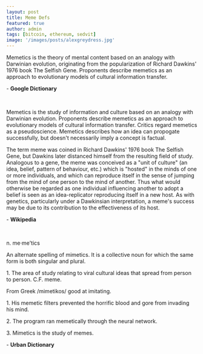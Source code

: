 ```yaml
---
layout: post
title: Meme Defs
featured: true
author: admin
tags: [bitcoin, ethereum, sedvit]
image: '/images/posts/alexgreydress.jpg'
---
```

<p>Memetics is the theory of mental content based on an analogy with Darwinian evolution, originating from the popularization of Richard Dawkins' 1976 book The Selfish Gene. Proponents describe memetics as an approach to evolutionary models of cultural information transfer.</p>

<p>- <b>Google Dictionary</b></p>
<br>
<p>
Memetics is the study of information and culture based on an analogy with Darwinian evolution. Proponents describe memetics as an approach to evolutionary models of cultural information transfer. Critics regard memetics as a pseudoscience. Memetics describes how an idea can propogate successfully, but doesn't necessarily imply a concept is factual.
</p>
<p>
The term meme was coined in Richard Dawkins' 1976 book The Selfish Gene, but Dawkins later distanced himself from the resulting field of study. Analogous to a gene, the meme was conceived as a "unit of culture" (an idea, belief, pattern of behaviour, etc.) which is "hosted" in the minds of one or more individuals, and which can reproduce itself in the sense of jumping from the mind of one person to the mind of another. Thus what would otherwise be regarded as one individual influencing another to adopt a belief is seen as an idea-replicator reproducing itself in a new host. As with genetics, particularly under a Dawkinsian interpretation, a meme's success may be due to its contribution to the effectiveness of its host.
</p>
<p>- <b>Wikipedia</b></p>
<br>
<p>
n. me·me'tics 
</p>
<p>
An alternate spelling of mimetics. It is a collective noun for which the same form is both singular and plural. 
</p>
<p>1. The area of study relating to viral cultural ideas that spread from person to person. C.F. meme. </p>
From Greek /mimetikos/ good at imitating. 
<p>1. His memetic filters prevented the horrific blood and gore from invading his mind.</p> 

<p>2. The program ran memetically through the neural network.</p>

<p>3. Mimetics is the study of memes.</p>

<p>- <b>Urban Dictionary</b></p>
